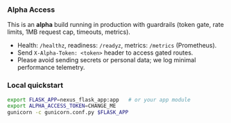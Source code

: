 ### Alpha Access
This is an **alpha** build running in production with guardrails (token gate, rate limits, 1MB request cap, timeouts, metrics).
- Health: `/healthz`, readiness: `/readyz`, metrics: `/metrics` (Prometheus).
- Send `X-Alpha-Token: <token>` header to access gated routes.
- Please avoid sending secrets or personal data; we log minimal performance telemetry.

### Local quickstart
```bash
export FLASK_APP=nexus_flask_app:app   # or your app module
export ALPHA_ACCESS_TOKEN=CHANGE_ME
gunicorn -c gunicorn.conf.py $FLASK_APP
```
